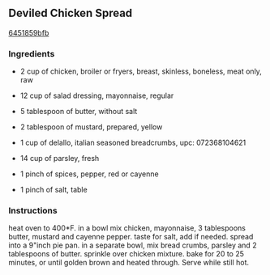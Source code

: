## Deviled Chicken Spread

[6451859bfb](http://www.food.com/recipe/deviled-chicken-spread-360696)

### Ingredients

 - 2 cup of chicken, broiler or fryers, breast, skinless, boneless, meat only, raw

 - 12 cup of salad dressing, mayonnaise, regular

 - 5 tablespoon of butter, without salt

 - 2 tablespoon of mustard, prepared, yellow

 - 1 cup of delallo, italian seasoned breadcrumbs, upc: 072368104621

 - 14 cup of parsley, fresh

 - 1 pinch of spices, pepper, red or cayenne

 - 1 pinch of salt, table

### Instructions

heat oven to 400*F. in a bowl mix chicken, mayonnaise, 3 tablespoons butter, mustard and cayenne pepper. taste for salt, add if needed. spread into a 9"inch pie pan. in a separate bowl, mix bread crumbs, parsley and 2 tablespoons of butter. sprinkle over chicken mixture. bake for 20 to 25 minutes, or until golden brown and heated through. Serve while still hot.